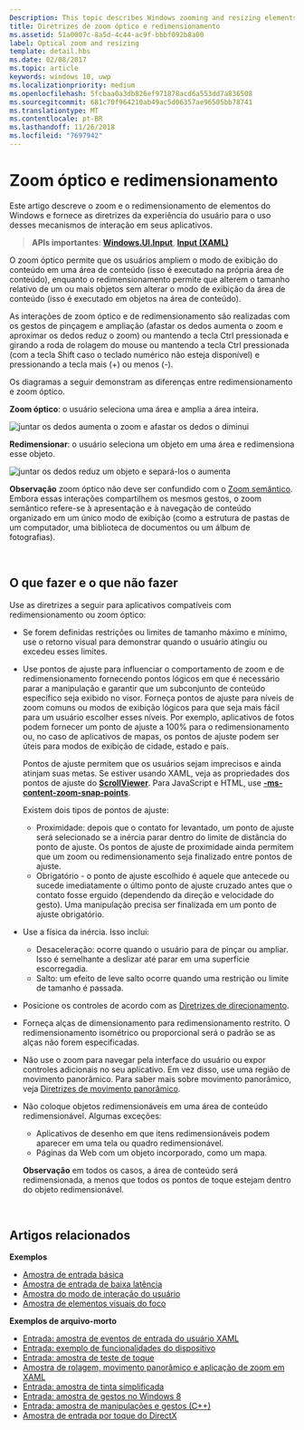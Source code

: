 ```yaml
---
Description: This topic describes Windows zooming and resizing elements and provides user experience guidelines for using these interaction mechanisms in your apps.
title: Diretrizes de zoom óptico e redimensionamento
ms.assetid: 51a0007c-8a5d-4c44-ac9f-bbbf092b8a00
label: Optical zoom and resizing
template: detail.hbs
ms.date: 02/08/2017
ms.topic: article
keywords: windows 10, uwp
ms.localizationpriority: medium
ms.openlocfilehash: 5fcbaa0a3db826ef971878acd6a553dd7a836508
ms.sourcegitcommit: 681c70f964210ab49ac5d06357ae96505bb78741
ms.translationtype: MT
ms.contentlocale: pt-BR
ms.lasthandoff: 11/26/2018
ms.locfileid: "7697942"
---
```

# <a name="optical-zoom-and-resizing"></a>Zoom óptico e redimensionamento



Este artigo descreve o zoom e o redimensionamento de elementos do Windows e fornece as diretrizes da experiência do usuário para o uso desses mecanismos de interação em seus aplicativos.

> **APIs importantes**: [**Windows.UI.Input**](https://msdn.microsoft.com/library/windows/apps/br242084), [**Input (XAML)**](https://msdn.microsoft.com/library/windows/apps/br227994)

O zoom óptico permite que os usuários ampliem o modo de exibição do conteúdo em uma área de conteúdo (isso é executado na própria área de conteúdo), enquanto o redimensionamento permite que alterem o tamanho relativo de um ou mais objetos sem alterar o modo de exibição da área de conteúdo (isso é executado em objetos na área de conteúdo).

As interações de zoom óptico e de redimensionamento são realizadas com os gestos de pinçagem e ampliação (afastar os dedos aumenta o zoom e aproximar os dedos reduz o zoom) ou mantendo a tecla Ctrl pressionada e girando a roda de rolagem do mouse ou mantendo a tecla Ctrl pressionada (com a tecla Shift caso o teclado numérico não esteja disponível) e pressionando a tecla mais (+) ou menos (-).

Os diagramas a seguir demonstram as diferenças entre redimensionamento e zoom óptico.

**Zoom óptico**: o usuário seleciona uma área e amplia a área inteira.

![juntar os dedos aumenta o zoom e afastar os dedos o diminui](images/areazoom.png)

**Redimensionar**: o usuário seleciona um objeto em uma área e redimensiona esse objeto.

![juntar os dedos reduz um objeto e separá-los o aumenta](images/objectresize.png)

**Observação**  zoom óptico não deve ser confundido com o [Zoom semântico](../controls-and-patterns/semantic-zoom.md). Embora essas interações compartilhem os mesmos gestos, o zoom semântico refere-se à apresentação e à navegação de conteúdo organizado em um único modo de exibição (como a estrutura de pastas de um computador, uma biblioteca de documentos ou um álbum de fotografias).

 

## <a name="dos-and-donts"></a>O que fazer e o que não fazer


Use as diretrizes a seguir para aplicativos compatíveis com redimensionamento ou zoom óptico:

-   Se forem definidas restrições ou limites de tamanho máximo e mínimo, use o retorno visual para demonstrar quando o usuário atingiu ou excedeu esses limites.
-   Use pontos de ajuste para influenciar o comportamento de zoom e de redimensionamento fornecendo pontos lógicos em que é necessário parar a manipulação e garantir que um subconjunto de conteúdo específico seja exibido no visor. Forneça pontos de ajuste para níveis de zoom comuns ou modos de exibição lógicos para que seja mais fácil para um usuário escolher esses níveis. Por exemplo, aplicativos de fotos podem fornecer um ponto de ajuste a 100% para o redimensionamento ou, no caso de aplicativos de mapas, os pontos de ajuste podem ser úteis para modos de exibição de cidade, estado e país.

    Pontos de ajuste permitem que os usuários sejam imprecisos e ainda atinjam suas metas. Se estiver usando XAML, veja as propriedades dos pontos de ajuste do [**ScrollViewer**](https://msdn.microsoft.com/library/windows/apps/br209527). Para JavaScript e HTML, use [**-ms-content-zoom-snap-points**](https://msdn.microsoft.com/library/hh771895).

    Existem dois tipos de pontos de ajuste:

    -   Proximidade: depois que o contato for levantado, um ponto de ajuste será selecionado se a inércia parar dentro do limite de distância do ponto de ajuste. Os pontos de ajuste de proximidade ainda permitem que um zoom ou redimensionamento seja finalizado entre pontos de ajuste.
    -   Obrigatório - o ponto de ajuste escolhido é aquele que antecede ou sucede imediatamente o último ponto de ajuste cruzado antes que o contato fosse erguido (dependendo da direção e velocidade do gesto). Uma manipulação precisa ser finalizada em um ponto de ajuste obrigatório.
-   Use a física da inércia. Isso inclui:
    -   Desaceleração: ocorre quando o usuário para de pinçar ou ampliar. Isso é semelhante a deslizar até parar em uma superfície escorregadia.
    -   Salto: um efeito de leve salto ocorre quando uma restrição ou limite de tamanho é passada.
-   Posicione os controles de acordo com as [Diretrizes de direcionamento](guidelines-for-targeting.md).
-   Forneça alças de dimensionamento para redimensionamento restrito. O redimensionamento isométrico ou proporcional será o padrão se as alças não forem especificadas.
-   Não use o zoom para navegar pela interface do usuário ou expor controles adicionais no seu aplicativo. Em vez disso, use uma região de movimento panorâmico. Para saber mais sobre movimento panorâmico, veja [Diretrizes de movimento panorâmico](guidelines-for-panning.md).
-   Não coloque objetos redimensionáveis em uma área de conteúdo redimensionável. Algumas exceções:
    -   Aplicativos de desenho em que itens redimensionáveis podem aparecer em uma tela ou quadro redimensionável.
    -   Páginas da Web com um objeto incorporado, como um mapa.

    **Observação**  em todos os casos, a área de conteúdo será redimensionada, a menos que todos os pontos de toque estejam dentro do objeto redimensionável.

     

## <a name="related-articles"></a>Artigos relacionados


**Exemplos**
* [Amostra de entrada básica](https://go.microsoft.com/fwlink/p/?LinkID=620302)
* [Amostra de entrada de baixa latência](https://go.microsoft.com/fwlink/p/?LinkID=620304)
* [Amostra do modo de interação do usuário](https://go.microsoft.com/fwlink/p/?LinkID=619894)
* [Amostra de elementos visuais do foco](https://go.microsoft.com/fwlink/p/?LinkID=619895)

**Exemplos de arquivo-morto**
* [Entrada: amostra de eventos de entrada do usuário XAML](https://go.microsoft.com/fwlink/p/?linkid=226855)
* [Entrada: exemplo de funcionalidades do dispositivo](https://go.microsoft.com/fwlink/p/?linkid=231530)
* [Entrada: amostra de teste de toque](https://go.microsoft.com/fwlink/p/?linkid=231590)
* [Amostra de rolagem, movimento panorâmico e aplicação de zoom em XAML](https://go.microsoft.com/fwlink/p/?linkid=251717)
* [Entrada: amostra de tinta simplificada](https://go.microsoft.com/fwlink/p/?linkid=246570)
* [Entrada: amostra de gestos no Windows 8](https://go.microsoft.com/fwlink/p/?LinkId=264995)
* [Entrada: amostra de manipulações e gestos (C++)](https://go.microsoft.com/fwlink/p/?linkid=231605)
* [Amostra de entrada por toque do DirectX](https://go.microsoft.com/fwlink/p/?LinkID=231627)
 

 




